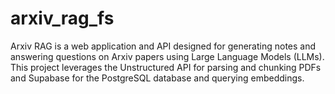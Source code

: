 # arxiv_rag_fs
Arxiv RAG is a web application and API designed for generating notes and answering questions on Arxiv papers using Large Language Models (LLMs). This project leverages the Unstructured API for parsing and chunking PDFs and Supabase for the PostgreSQL database and querying embeddings.
